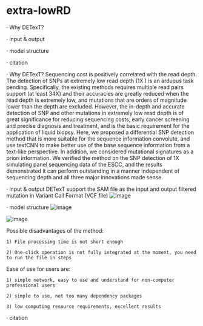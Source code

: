 # extra-lowRD
·  Why DETexT?

·  input & output

·  model structure

·  citation


·  Why DETexT?
Sequencing cost is positively correlated with the read depth. The detection of SNPs at extremely low read depth (1X ) is an arduous task pending. Specifically, the existing methods requires multiple read pairs support (at least 34X) and their accuracies are greatly reduced when the read depth is extremely low, and mutations that are orders of magnitude lower than the depth are excluded. However, the in-depth and accurate detection of SNP and other mutations in extremely low read depth is of great significance for reducing sequencing costs, early cancer screening and precise diagnosis and treatment, and is the basic requirement for the application of liquid biopsy. Here, we proposed a differential SNP detection method that is more suitable for the sequence information convolute, and use textCNN to make better use of the base sequence information from a text-like perspective. In addition, we considered mutational signatures as a priori information. We verified the method on the SNP detection of 1X simulating panel sequencing data of the ESCC, and the results demonstrated it can perform outstanding in a manner independent of sequencing depth and all three major innovations made sense. 

·  input & output
DETexT support the SAM file as the input and output filtered mutation in Variant Call Format (VCF file)
![image](https://user-images.githubusercontent.com/37039216/175777569-c2d5a6ba-0226-4ae4-9402-497ed5a6cf0a.png)

·  model structure
![image](https://user-images.githubusercontent.com/37039216/175775702-aa39a625-cd3f-41da-98da-25b398e933ef.png)

![image](https://user-images.githubusercontent.com/37039216/175777720-74378b60-10aa-48ae-bfd1-f87066ef4fa3.png)


Possible disadvantages of the method: 

	1) File processing time is not short enough 
	
	2) One-click operation is not fully integrated at the moment, you need to run the file in steps 
	
Ease of use for users are: 

	1) simple network, easy to use and understand for non-computer professional users 
	
	2) simple to use, not too many dependency packages 
	
	3) low computing resource requirements, excellent results
	


·  citation
